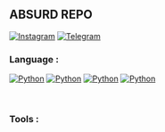 ## ABSURD REPO
[![Instagram](https://img.shields.io/badge/INSTAGRAM-%3E-orange?style=for-the-badge&logo=instagram)](https://instagram.com/nyek_)
[![Telegram](https://img.shields.io/badge/TELEGRAM-%3E-blue?style=for-the-badge&logo=telegram)](https://t.me/maHamma)

### Language :
[![Python](https://img.shields.io/badge/-PYTHON-yellow?style=for-the-badge&logo=python)](https://t.me/maHamma)
[![Python](https://img.shields.io/badge/-R-blue?style=for-the-badge&logo=R)](https://t.me/maHamma)
[![Python](https://img.shields.io/badge/-JAVASCRIPT-red?style=for-the-badge&logo=javascript)](https://t.me/maHamma)
[![Python](https://img.shields.io/badge/-HTML-lightgrey?style=for-the-badge&logo=html)](https://t.me/maHamma)

<!--<img align="left" alt="JavaScript" width="34px" src="images/logo/javascript.png" />
<img align="left" alt="Python" width="34px" src="images/logo/python.png" />
<img align="left" alt="R" width="34px" src="images/logo/r.png" />
<img align="left" alt="HTML" width="34px" src="images/logo/html.png" />-->
<br/>

### Tools :
<!-- [<img align="left" alt="codeSTACKr | Instagram" width="22px" src="https://cdn.jsdelivr.net/npm/simple-icons@v3/icons/instagram.svg" />][instagram]-->
<br />

[telegram]: https://t.me/maHamma
[instagram]: https://instagram.com/nyek_


<!---
Hamma-nyk/Hamma-nyk is a ✨ special ✨ repository because its `README.md` (this file) appears on your GitHub profile.
You can click the Preview link to take a look at your changes.
--->
